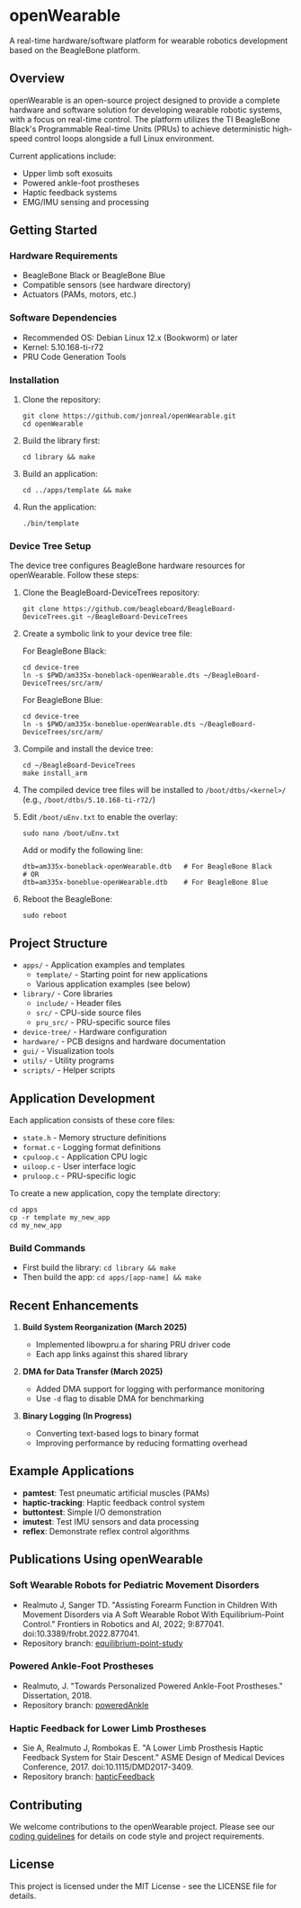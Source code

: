 # openWearable

A real-time hardware/software platform for wearable robotics development based on the BeagleBone platform.

## Overview

openWearable is an open-source project designed to provide a complete hardware and software solution for developing wearable robotic systems, with a focus on real-time control. The platform utilizes the TI BeagleBone Black's Programmable Real-time Units (PRUs) to achieve deterministic high-speed control loops alongside a full Linux environment.

Current applications include:
- Upper limb soft exosuits
- Powered ankle-foot prostheses
- Haptic feedback systems
- EMG/IMU sensing and processing

## Getting Started

### Hardware Requirements
- BeagleBone Black or BeagleBone Blue
- Compatible sensors (see hardware directory)
- Actuators (PAMs, motors, etc.)

### Software Dependencies
- Recommended OS: Debian Linux 12.x (Bookworm) or later
- Kernel: 5.10.168-ti-r72
- PRU Code Generation Tools

### Installation

1. Clone the repository:
   ```
   git clone https://github.com/jonreal/openWearable.git
   cd openWearable
   ```

2. Build the library first:
   ```
   cd library && make
   ```

3. Build an application:
   ```
   cd ../apps/template && make
   ```

4. Run the application:
   ```
   ./bin/template
   ```

### Device Tree Setup

The device tree configures BeagleBone hardware resources for openWearable. Follow these steps:

1. Clone the BeagleBoard-DeviceTrees repository:
   ```
   git clone https://github.com/beagleboard/BeagleBoard-DeviceTrees.git ~/BeagleBoard-DeviceTrees
   ```

2. Create a symbolic link to your device tree file:

   For BeagleBone Black:
   ```
   cd device-tree
   ln -s $PWD/am335x-boneblack-openWearable.dts ~/BeagleBoard-DeviceTrees/src/arm/
   ```

   For BeagleBone Blue:
   ```
   cd device-tree
   ln -s $PWD/am335x-boneblue-openWearable.dts ~/BeagleBoard-DeviceTrees/src/arm/
   ```

3. Compile and install the device tree:
   ```
   cd ~/BeagleBoard-DeviceTrees
   make install_arm
   ```

4. The compiled device tree files will be installed to `/boot/dtbs/<kernel>/`
   (e.g., `/boot/dtbs/5.10.168-ti-r72/`)

5. Edit `/boot/uEnv.txt` to enable the overlay:
   ```
   sudo nano /boot/uEnv.txt
   ```
   
   Add or modify the following line:
   ```
   dtb=am335x-boneblack-openWearable.dtb   # For BeagleBone Black
   # OR
   dtb=am335x-boneblue-openWearable.dtb    # For BeagleBone Blue
   ```

6. Reboot the BeagleBone:
   ```
   sudo reboot
   ```

## Project Structure

- `apps/` - Application examples and templates
  - `template/` - Starting point for new applications
  - Various application examples (see below)
- `library/` - Core libraries
  - `include/` - Header files
  - `src/` - CPU-side source files
  - `pru_src/` - PRU-specific source files
- `device-tree/` - Hardware configuration
- `hardware/` - PCB designs and hardware documentation
- `gui/` - Visualization tools
- `utils/` - Utility programs
- `scripts/` - Helper scripts

## Application Development

Each application consists of these core files:
- `state.h` - Memory structure definitions
- `format.c` - Logging format definitions
- `cpuloop.c` - Application CPU logic
- `uiloop.c` - User interface logic
- `pruloop.c` - PRU-specific logic

To create a new application, copy the template directory:
```
cd apps
cp -r template my_new_app
cd my_new_app
```

### Build Commands
- First build the library: `cd library && make`
- Then build the app: `cd apps/[app-name] && make`

## Recent Enhancements

1. **Build System Reorganization (March 2025)**
   - Implemented libowpru.a for sharing PRU driver code
   - Each app links against this shared library
   
2. **DMA for Data Transfer (March 2025)**
   - Added DMA support for logging with performance monitoring
   - Use `-d` flag to disable DMA for benchmarking

3. **Binary Logging (In Progress)**
   - Converting text-based logs to binary format
   - Improving performance by reducing formatting overhead

## Example Applications

- **pamtest**: Test pneumatic artificial muscles (PAMs)
- **haptic-tracking**: Haptic feedback control system
- **buttontest**: Simple I/O demonstration
- **imutest**: Test IMU sensors and data processing
- **reflex**: Demonstrate reflex control algorithms

## Publications Using openWearable

### Soft Wearable Robots for Pediatric Movement Disorders
- Realmuto J, Sanger TD. "Assisting Forearm Function in Children With Movement Disorders via A Soft Wearable Robot With Equilibrium-Point Control." Frontiers in Robotics and AI, 2022; 9:877041. doi:10.3389/frobt.2022.877041.
- Repository branch: [equilibrium-point-study](https://github.com/jonreal/openWearable/tree/equilibrium-point-study)

### Powered Ankle-Foot Prostheses
- Realmuto, J. "Towards Personalized Powered Ankle-Foot Prostheses." Dissertation, 2018.
- Repository branch: [poweredAnkle](https://github.com/jonreal/openWearable/tree/poweredAnkle)

### Haptic Feedback for Lower Limb Prostheses
- Sie A, Realmuto J, Rombokas E. "A Lower Limb Prosthesis Haptic Feedback System for Stair Descent." ASME Design of Medical Devices Conference, 2017. doi:10.1115/DMD2017-3409.
- Repository branch: [hapticFeedback](https://github.com/jonreal/openWearable/tree/hapticFeedback)

## Contributing

We welcome contributions to the openWearable project. Please see our [coding guidelines](CLAUDE.md) for details on code style and project requirements.

## License

This project is licensed under the MIT License - see the LICENSE file for details.
